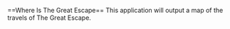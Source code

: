==Where Is The Great Escape==
This application will output a map of the travels of The Great Escape.